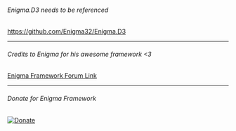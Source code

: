 ###### Enigma.D3 needs to be referenced
https://github.com/Enigma32/Enigma.D3


---

###### Credits to Enigma for his awesome framework <3

[Enigma Framework Forum Link](http://www.ownedcore.com/forums/diablo-3/diablo-3-bots-programs/diablo-3-memory-editing/469521-c-enigma-d3.html)

---

###### Donate for Enigma Framework
[![Donate](https://img.shields.io/badge/Donate-PayPal-green.svg)](https://www.paypal.com/cgi-bin/webscr?cmd=_s-xclick&hosted_button_id=UZXUSKXRWSWSC)
